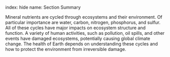 index: hide
name: Section Summary

Mineral nutrients are cycled through ecosystems and their environment. Of particular importance are water, carbon, nitrogen, phosphorus, and sulfur. All of these cycles have major impacts on ecosystem structure and function. A variety of human activities, such as pollution, oil spills, and other events have damaged ecosystems, potentially causing global climate change. The health of Earth depends on understanding these cycles and how to protect the environment from irreversible damage.
